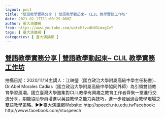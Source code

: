 ```yaml
---
layout: post
title: "雙語教學實務分享 | 雙語教學動起來~ CLIL 教學實務工作坊"
date: 2021-02-17T11:00:29.000Z
author: 臺大演講網
from: https://www.youtube.com/watch?v=dHdDimxgZvY
tags: [ 臺大演講網 ]
categories: [ 臺大演講網 ]
---
```

<!--1613559629000-->
[雙語教學實務分享 | 雙語教學動起來~ CLIL 教學實務工作坊](https://www.youtube.com/watch?v=dHdDimxgZvY)
------

<div>
拍攝日期：2020/11/14主講人：江映瑩（國立政治大學附屬高級中學主任秘書）、Dr.Abel Morales Cadias（國立政治大學附屬高級中學協同外師）為引領雙語教育學習風潮，國立臺灣大學邀集對CLIL教學有興趣之教育工作者齊聚一堂進行交流分享，期能協助學員增進以英語教學之能力與技巧，進一步發展適合教學現場之雙語教學策略。►►臺大演講網Website: http://speech.ntu.edu.twFacebook: http://www.facebook.com/ntuspeech
</div>
